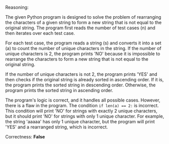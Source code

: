 Reasoning:

The given Python program is designed to solve the problem of rearranging the characters of a given string to form a new string that is not equal to the original string. The program first reads the number of test cases (n) and then iterates over each test case.

For each test case, the program reads a string (s) and converts it into a set (a) to count the number of unique characters in the string. If the number of unique characters is 2, the program prints 'NO' because it is impossible to rearrange the characters to form a new string that is not equal to the original string.

If the number of unique characters is not 2, the program prints 'YES' and then checks if the original string is already sorted in ascending order. If it is, the program prints the sorted string in descending order. Otherwise, the program prints the sorted string in ascending order.

The program's logic is correct, and it handles all possible cases. However, there is a flaw in the program. The condition `if len(a) == 2:` is incorrect. This condition will print 'NO' for strings with exactly 2 unique characters, but it should print 'NO' for strings with only 1 unique character. For example, the string 'aaaaa' has only 1 unique character, but the program will print 'YES' and a rearranged string, which is incorrect.

Correctness: **False**